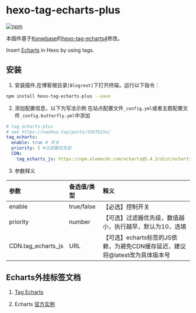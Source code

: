 # hexo-tag-echarts-plus

[![npm](https://unpkg.com/hexo-tag-echarts-plus/lib/assets/hexo-tag-echarts-plus.svg)]() 

本插件基于[Konwbase](https://github.com/knowiki)的[hexo-tag-echarts4](https://github.com/knowiki/hexo-tag-echarts4)修改。

Insert [Echarts](https://echarts.apache.org/handbook/zh/get-started/) in Hexo by using tags.

## 安装

1. 安装插件,在博客根目录`[Blogroot]`下打开终端，运行以下指令：

```bash
npm install hexo-tag-echarts-plus --save
```

2. 添加配置信息，以下为写法示例
  在站点配置文件`_config.yml`或者主题配置文件`_config.butterfly.yml`中添加

```yaml
# tag_echarts-plus
# see https://naokuo.top/posts/336fb21e/
tag_echarts:
  enable: true # 开关
  priority: 5 #过滤器优先权
  CDN:
    tag_echarts_js: https://npm.elemecdn.com/echarts@5.4.3/dist/echarts.min.js
```

3. 参数释义

  |参数|备选值/类型|释义|
  |:--|:--|:--|
  |enable|true/false|【必选】控制开关|
  |priority|number|【可选】过滤器优先级，数值越小，执行越早，默认为10，选填|
  |CDN.tag_echarts_js|URL|【可选】echarts标签的JS依赖，为避免CDN缓存延迟，建议将@latest改为具体版本号|

## Echarts外挂标签文档
1. [Tag Echarts](https://naokuo.top/posts/336fb21e/)

2. Echarts [官方实例](https://echarts.apache.org/handbook/zh/get-started/)



